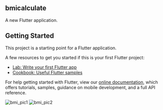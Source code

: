 ## bmicalculate

A new Flutter application.

## Getting Started

This project is a starting point for a Flutter application.

A few resources to get you started if this is your first Flutter project:

- [Lab: Write your first Flutter app](https://flutter.dev/docs/get-started/codelab)
- [Cookbook: Useful Flutter samples](https://flutter.dev/docs/cookbook)

For help getting started with Flutter, view our
[online documentation](https://flutter.dev/docs), which offers tutorials,
samples, guidance on mobile development, and a full API reference.

![bmi_pic1](https://user-images.githubusercontent.com/66482046/89022954-760aac00-d340-11ea-8e1e-65252a448d60.jpeg)
![bmi_pic2](https://user-images.githubusercontent.com/66482046/89022969-799e3300-d340-11ea-8262-12523d78f338.jpeg)
